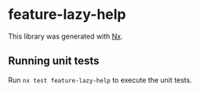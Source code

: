 # feature-lazy-help

This library was generated with [Nx](https://nx.dev).

## Running unit tests

Run `nx test feature-lazy-help` to execute the unit tests.

